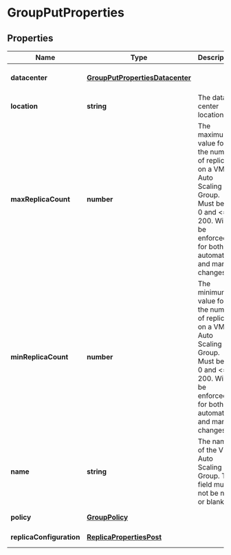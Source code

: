 # GroupPutProperties

## Properties
| Name | Type | Description | Notes |
| ------------ | ------------- | ------------- | ------------- |
| **datacenter** | [**GroupPutPropertiesDatacenter**](GroupPutPropertiesDatacenter.md) |  | [optional] [default to undefined] |
| **location** | **string** | The data center location. | [readonly] [default to undefined] |
| **maxReplicaCount** | **number** | The maximum value for the number of replicas on a VM Auto Scaling Group. Must be >= 0 and <= 200. Will be enforced for both automatic and manual changes. | [default to undefined] |
| **minReplicaCount** | **number** | The minimum value for the number of replicas on a VM Auto Scaling Group. Must be >= 0 and <= 200. Will be enforced for both automatic and manual changes | [default to undefined] |
| **name** | **string** | The name of the VM Auto Scaling Group. This field must not be null or blank. | [default to undefined] |
| **policy** | [**GroupPolicy**](GroupPolicy.md) |  | [default to undefined] |
| **replicaConfiguration** | [**ReplicaPropertiesPost**](ReplicaPropertiesPost.md) |  | [default to undefined] |


